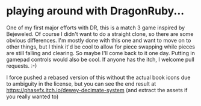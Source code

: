 # playing around with DragonRuby...

One of my first major efforts with DR, this is a match 3 game inspired by Bejeweled.  Of course I didn't want to do a straight clone, so there are some obvious differences.  I'm mostly done with this one and want to move on to other things, but I think it'd be cool to allow for piece swapping while pieces are still falling and clearing.  So maybe I'll come back to it one day.  Putting in gamepad controls would also be cool. If anyone has the itch, I welcome pull requests. :-)

I force pushed a rebased version of this without the actual book icons due to ambiguity in the license, but you can see the end result at https://phasefx.itch.io/dewey-decimate-system (and extract the assets if you really wanted to)
